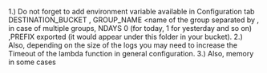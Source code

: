 1.) Do not forget to add environment variable available in Configuration tab DESTINATION_BUCKET	<name of the bucket>, GROUP_NAME <name of the group separated by , in case of multiple 
groups, NDAYS	0 (for today, 1 for yesterday and so on) ,PREFIX	exported (it would appear under this folder in your bucket).
2.) Also, depending on the size of the logs you may need to increase the Timeout of the lambda function in general configuration.
3.) Also, memory in some cases
